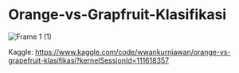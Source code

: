 # Orange-vs-Grapfruit-Klasifikasi

![Frame 1 (1)](https://freeimage.host/i/cruit.Jk1gNuj)

Kaggle:
https://www.kaggle.com/code/wwankurniawan/orange-vs-grapefruit-klasifikasi?kernelSessionId=111618357

